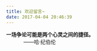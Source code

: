 ```yaml
---
title: 欢迎留言~
date: 2017-04-04 20:46:39
---
```



**一场争论可能是两个心灵之间的捷径。**   
&nbsp;&nbsp;&nbsp;&nbsp;&nbsp;&nbsp;&nbsp;&nbsp;&nbsp;&nbsp;&nbsp;&nbsp;——哈·纪伯伦

